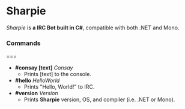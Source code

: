 # Sharpie
*Sharpie* is **a IRC Bot built in C#**, compatible with both .NET and Mono.

### Commands
===
* **#consay [text]** *Consay*
  * Prints [text] to the console.
* **#hello** *HelloWorld*
  * Prints "Hello, World!" to IRC.
* **#version** *Version*
  * Prints **Sharpie** version, OS, and compiler (i.e. .NET or Mono).
